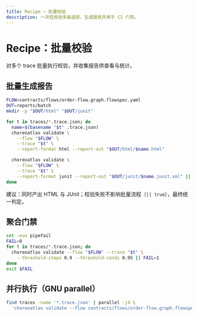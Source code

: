 ```yaml
---
title: Recipe — 批量校验
description: 一次性校验多条追踪，生成报告并用于 CI 门禁。
---
```


# Recipe：批量校验

对多个 trace 批量执行校验，并收集报告供查看与统计。

## 批量生成报告

```bash
FLOW=contracts/flows/order-flow.graph.flowspec.yaml
OUT=reports/batch
mkdir -p "$OUT/html" "$OUT/junit"

for t in traces/*.trace.json; do
  name=$(basename "$t" .trace.json)
  choreoatlas validate \
    --flow "$FLOW" \
    --trace "$t" \
    --report-format html --report-out "$OUT/html/$name.html"

  choreoatlas validate \
    --flow "$FLOW" \
    --trace "$t" \
    --report-format junit --report-out "$OUT/junit/$name.junit.xml" || true
done
```

建议：同时产出 HTML 与 JUnit；校验失败不影响批量流程（`|| true`），最终统一判定。
## 聚合门禁

```bash
set -euo pipefail
FAIL=0
for t in traces/*.trace.json; do
  choreoatlas validate --flow "$FLOW" --trace "$t" \
    --threshold-steps 0.9 --threshold-conds 0.95 || FAIL=1
done
exit $FAIL
```

## 并行执行（GNU parallel）

```bash
find traces -name '*.trace.json' | parallel -j4 \
  'choreoatlas validate --flow contracts/flows/order-flow.graph.flowspec.yaml --trace {}'
```
